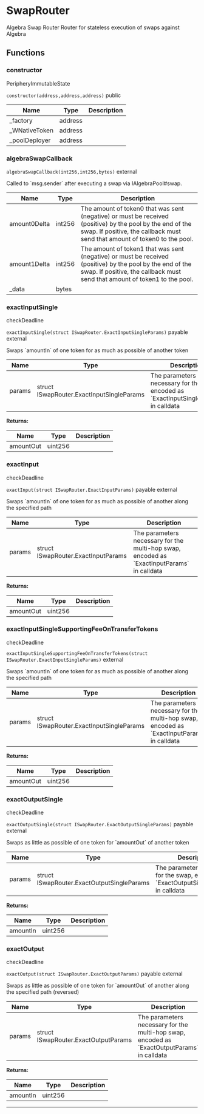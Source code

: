 

# SwapRouter

Algebra Swap Router
Router for stateless execution of swaps against Algebra




## Functions
### constructor

PeripheryImmutableState

`constructor(address,address,address)`  public





| Name | Type | Description |
| ---- | ---- | ----------- |
| _factory | address |  |
| _WNativeToken | address |  |
| _poolDeployer | address |  |


### algebraSwapCallback


`algebraSwapCallback(int256,int256,bytes)`  external

Called to &#x60;msg.sender&#x60; after executing a swap via IAlgebraPool#swap.



| Name | Type | Description |
| ---- | ---- | ----------- |
| amount0Delta | int256 | The amount of token0 that was sent (negative) or must be received (positive) by the pool by the end of the swap. If positive, the callback must send that amount of token0 to the pool. |
| amount1Delta | int256 | The amount of token1 that was sent (negative) or must be received (positive) by the pool by the end of the swap. If positive, the callback must send that amount of token1 to the pool. |
| _data | bytes |  |


### exactInputSingle

checkDeadline

`exactInputSingle(struct ISwapRouter.ExactInputSingleParams)` payable external

Swaps &#x60;amountIn&#x60; of one token for as much as possible of another token



| Name | Type | Description |
| ---- | ---- | ----------- |
| params | struct ISwapRouter.ExactInputSingleParams | The parameters necessary for the swap, encoded as &#x60;ExactInputSingleParams&#x60; in calldata |

**Returns:**

| Name | Type | Description |
| ---- | ---- | ----------- |
| amountOut | uint256 |  |

### exactInput

checkDeadline

`exactInput(struct ISwapRouter.ExactInputParams)` payable external

Swaps &#x60;amountIn&#x60; of one token for as much as possible of another along the specified path



| Name | Type | Description |
| ---- | ---- | ----------- |
| params | struct ISwapRouter.ExactInputParams | The parameters necessary for the multi-hop swap, encoded as &#x60;ExactInputParams&#x60; in calldata |

**Returns:**

| Name | Type | Description |
| ---- | ---- | ----------- |
| amountOut | uint256 |  |

### exactInputSingleSupportingFeeOnTransferTokens

checkDeadline

`exactInputSingleSupportingFeeOnTransferTokens(struct ISwapRouter.ExactInputSingleParams)`  external

Swaps &#x60;amountIn&#x60; of one token for as much as possible of another along the specified path



| Name | Type | Description |
| ---- | ---- | ----------- |
| params | struct ISwapRouter.ExactInputSingleParams | The parameters necessary for the multi-hop swap, encoded as &#x60;ExactInputParams&#x60; in calldata |

**Returns:**

| Name | Type | Description |
| ---- | ---- | ----------- |
| amountOut | uint256 |  |

### exactOutputSingle

checkDeadline

`exactOutputSingle(struct ISwapRouter.ExactOutputSingleParams)` payable external

Swaps as little as possible of one token for &#x60;amountOut&#x60; of another token



| Name | Type | Description |
| ---- | ---- | ----------- |
| params | struct ISwapRouter.ExactOutputSingleParams | The parameters necessary for the swap, encoded as &#x60;ExactOutputSingleParams&#x60; in calldata |

**Returns:**

| Name | Type | Description |
| ---- | ---- | ----------- |
| amountIn | uint256 |  |

### exactOutput

checkDeadline

`exactOutput(struct ISwapRouter.ExactOutputParams)` payable external

Swaps as little as possible of one token for &#x60;amountOut&#x60; of another along the specified path (reversed)



| Name | Type | Description |
| ---- | ---- | ----------- |
| params | struct ISwapRouter.ExactOutputParams | The parameters necessary for the multi-hop swap, encoded as &#x60;ExactOutputParams&#x60; in calldata |

**Returns:**

| Name | Type | Description |
| ---- | ---- | ----------- |
| amountIn | uint256 |  |



---


